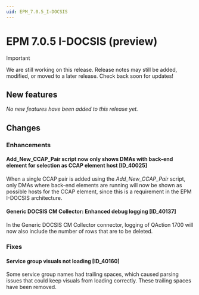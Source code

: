 ```yaml
---
uid: EPM_7.0.5_I-DOCSIS
---
```


# EPM 7.0.5 I-DOCSIS (preview)

> [!IMPORTANT]
> We are still working on this release. Release notes may still be added, modified, or moved to a later release. Check back soon for updates!

## New features

*No new features have been added to this release yet.*

## Changes

### Enhancements

#### Add_New_CCAP_Pair script now only shows DMAs with back-end element for selection as CCAP element host [ID_40025]

When a single CCAP pair is added using the *Add_New_CCAP_Pair* script, only DMAs where back-end elements are running will now be shown as possible hosts for the CCAP element, since this is a requirement in the EPM I-DOCSIS architecture.

#### Generic DOCSIS CM Collector: Enhanced debug logging [ID_40137]

In the Generic DOCSIS CM Collector connector, logging of QAction 1700 will now also include the number of rows that are to be deleted.

### Fixes

#### Service group visuals not loading [ID_40160]

Some service group names had trailing spaces, which caused parsing issues that could keep visuals from loading correctly. These trailing spaces have been removed.
